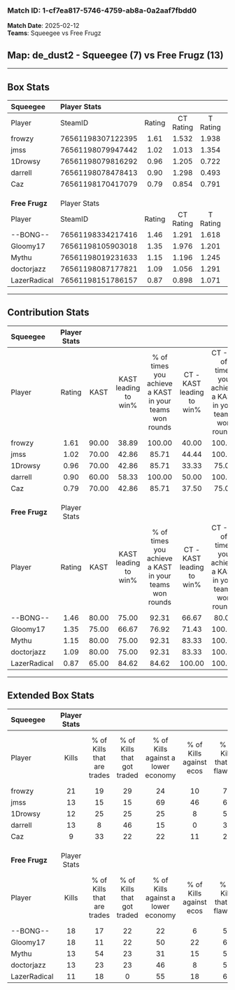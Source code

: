 ### Match ID: 1-cf7ea817-5746-4759-ab8a-0a2aaf7fbdd0  
**Match Date**: 2025-02-12  
**Teams**: Squeegee vs Free Frugz  

## **Map**: de_dust2 - Squeegee (7) vs Free Frugz (13)  
---  

## Box Stats  

| **Squeegee**   | Player Stats      |        |           |          |       |       |       |         |        |      |     |
| :- | :- | :-: | :-: | :-: | :-: | :-: | :-: | :-: | :-: | :-: | :-: |
| Player         | SteamID           | Rating | CT Rating | T Rating | KAST  |  ADR  | Kills | Assists | Deaths | K/D  | HS% |
| frowzy         | 76561198307122395 |  1.61  |   1.532   |  1.938   | 90.00 | 105.1 |  21   |    5    |   14   | 1.50 | 42  |
| jmss           | 76561198079947442 |  1.02  |   1.013   |  1.354   | 70.00 | 77.2  |  13   |    7    |   15   | 0.87 |  7  |
| 1Drowsy        | 76561198079816292 |  0.96  |   1.205   |  0.722   | 70.00 | 70.5  |  12   |    3    |   14   | 0.86 | 33  |
| darrell        | 76561198078478413 |  0.90  |   1.298   |  0.493   | 60.00 | 75.5  |  13   |    4    |   16   | 0.81 | 61  |
| Caz            | 76561198170417079 |  0.79  |   0.854   |  0.791   | 70.00 | 55.9  |   9   |    5    |   14   | 0.64 | 44  |
|                |                   |        |           |          |       |       |       |         |        |      |     |
|                |                   |        |           |          |       |       |       |         |        |      |     |
|                |                   |        |           |          |       |       |       |         |        |      |     |
| **Free Frugz** | Player Stats      |        |           |          |       |       |       |         |        |      |     |
| Player         | SteamID           | Rating | CT Rating | T Rating | KAST  |  ADR  | Kills | Assists | Deaths | K/D  | HS% |
| --BONG--       | 76561198334217416 |  1.46  |   1.291   |  1.618   | 80.00 | 111.8 |  18   |    5    |   13   | 1.38 | 44  |
| Gloomy17       | 76561198105903018 |  1.35  |   1.976   |  1.201   | 75.00 | 103.9 |  18   |    6    |   15   | 1.20 | 61  |
| Mythu          | 76561198019231633 |  1.15  |   1.196   |  1.245   | 80.00 | 57.8  |  13   |    4    |   10   | 1.30 | 53  |
| doctorjazz     | 76561198087177821 |  1.09  |   1.056   |  1.291   | 80.00 | 75.1  |  13   |   14    |   16   | 0.81 | 69  |
| LazerRadical   | 76561198151786157 |  0.87  |   0.898   |  1.071   | 65.00 | 65.7  |  11   |    4    |   14   | 0.79 | 45  |
---  

## Contribution Stats  

| **Squeegee**   | Player Stats |       |                      |                                                        |                           |                                                             |                          |                                                            |
| :- | :-: | :-: | :-: | :-: | :-: | :-: | :-: | :-: |
| Player         |    Rating    | KAST  | KAST leading to win% | % of times you achieve a KAST in your teams won rounds | CT - KAST leading to win% | CT - % of times you achieve a KAST in your teams won rounds | T - KAST leading to win% | T - % of times you achieve a KAST in your teams won rounds |
| frowzy         |     1.61     | 90.00 |        38.89         |                         100.00                         |           40.00           |                           100.00                            |          37.50           |                           100.00                           |
| jmss           |     1.02     | 70.00 |        42.86         |                         85.71                          |           44.44           |                           100.00                            |          40.00           |                           66.67                            |
| 1Drowsy        |     0.96     | 70.00 |        42.86         |                         85.71                          |           33.33           |                            75.00                            |          60.00           |                           100.00                           |
| darrell        |     0.90     | 60.00 |        58.33         |                         100.00                         |           50.00           |                           100.00                            |          75.00           |                           100.00                           |
| Caz            |     0.79     | 70.00 |        42.86         |                         85.71                          |           37.50           |                            75.00                            |          50.00           |                           100.00                           |
|                |              |       |                      |                                                        |                           |                                                             |                          |                                                            |
|                |              |       |                      |                                                        |                           |                                                             |                          |                                                            |
|                |              |       |                      |                                                        |                           |                                                             |                          |                                                            |
| **Free Frugz** | Player Stats |       |                      |                                                        |                           |                                                             |                          |                                                            |
| Player         |    Rating    | KAST  | KAST leading to win% | % of times you achieve a KAST in your teams won rounds | CT - KAST leading to win% | CT - % of times you achieve a KAST in your teams won rounds | T - KAST leading to win% | T - % of times you achieve a KAST in your teams won rounds |
| --BONG--       |     1.46     | 80.00 |        75.00         |                         92.31                          |           66.67           |                            80.00                            |          80.00           |                           100.00                           |
| Gloomy17       |     1.35     | 75.00 |        66.67         |                         76.92                          |           71.43           |                           100.00                            |          62.50           |                           62.50                            |
| Mythu          |     1.15     | 80.00 |        75.00         |                         92.31                          |           83.33           |                           100.00                            |          70.00           |                           87.50                            |
| doctorjazz     |     1.09     | 80.00 |        75.00         |                         92.31                          |           83.33           |                           100.00                            |          70.00           |                           87.50                            |
| LazerRadical   |     0.87     | 65.00 |        84.62         |                         84.62                          |          100.00           |                           100.00                            |          75.00           |                           75.00                            |
---  

## Extended Box Stats  

| **Squeegee**   | Player Stats |                            |                            |                                    |                         |                              |                                 |        |                             |                                     |                          |                               |                            |
| :- | :-: | :-: | :-: | :-: | :-: | :-: | :-: | :-: | :-: | :-: | :-: | :-: | :-: |
| Player         |    Kills     | % of Kills that are trades | % of Kills that got traded | % of Kills against a lower economy | % of Kills against ecos | % of Kills that are flawless | % of Kills that are close duels | Deaths | % of Deaths that get traded | % of Deaths against a lower economy | % of Deaths against ecos | % of Deaths that are flawless | % of Deaths that are close |
| frowzy         |      21      |             19             |             29             |                 24                 |           10            |              76              |               10                |   14   |             21              |                 21                  |            7             |              57               |             0              |
| jmss           |      13      |             15             |             15             |                 69                 |           46            |              69              |                8                |   15   |             33              |                 20                  |            7             |              73               |             0              |
| 1Drowsy        |      12      |             25             |             25             |                 25                 |            8            |              50              |                0                |   14   |             14              |                 21                  |            7             |              50               |             7              |
| darrell        |      13      |             8              |             46             |                 15                 |            0            |              38              |                8                |   16   |             19              |                 13                  |            0             |              50               |             0              |
| Caz            |      9       |             33             |             22             |                 22                 |           11            |              22              |               11                |   14   |              7              |                 14                  |            0             |              64               |             7              |
|                |              |                            |                            |                                    |                         |                              |                                 |        |                             |                                     |                          |                               |                            |
|                |              |                            |                            |                                    |                         |                              |                                 |        |                             |                                     |                          |                               |                            |
|                |              |                            |                            |                                    |                         |                              |                                 |        |                             |                                     |                          |                               |                            |
| **Free Frugz** | Player Stats |                            |                            |                                    |                         |                              |                                 |        |                             |                                     |                          |                               |                            |
| Player         |    Kills     | % of Kills that are trades | % of Kills that got traded | % of Kills against a lower economy | % of Kills against ecos | % of Kills that are flawless | % of Kills that are close duels | Deaths | % of Deaths that get traded | % of Deaths against a lower economy | % of Deaths against ecos | % of Deaths that are flawless | % of Deaths that are close |
| --BONG--       |      18      |             17             |             22             |                 22                 |            6            |              56              |                6                |   13   |              8              |                 31                  |            15            |              46               |             8              |
| Gloomy17       |      18      |             11             |             22             |                 50                 |           22            |              67              |                0                |   15   |             40              |                 27                  |            13            |              53               |             20             |
| Mythu          |      13      |             54             |             23             |                 31                 |           15            |              54              |                0                |   10   |             30              |                 20                  |            0             |              60               |             0              |
| doctorjazz     |      13      |             23             |             23             |                 46                 |            8            |              54              |                8                |   16   |             25              |                 25                  |            6             |              56               |             0              |
| LazerRadical   |      11      |             18             |             0              |                 55                 |           18            |              64              |                0                |   14   |             36              |                 29                  |            7             |              64               |             7              |
